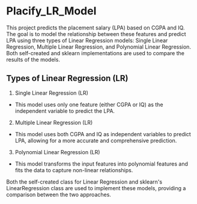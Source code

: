 # Placify_LR_Model

This project predicts the placement salary (LPA) based on CGPA and IQ. The goal is to model the relationship between these features and predict LPA using three types of Linear Regression models: Single Linear Regression, Multiple Linear Regression, and Polynomial Linear Regression. Both self-created and sklearn implementations are used to compare the results of the models.

## Types of Linear Regression (LR)
1. Single Linear Regression (LR)
- This model uses only one feature (either CGPA or IQ) as the independent variable to predict the LPA.

2. Multiple Linear Regression (LR)
- This model uses both CGPA and IQ as independent variables to predict LPA, allowing for a more accurate and comprehensive prediction.

3. Polynomial Linear Regression (LR)
- This model transforms the input features into polynomial features and fits the data to capture non-linear relationships.

Both the self-created class for Linear Regression and sklearn's LinearRegression class are used to implement these models, providing a comparison between the two approaches.

